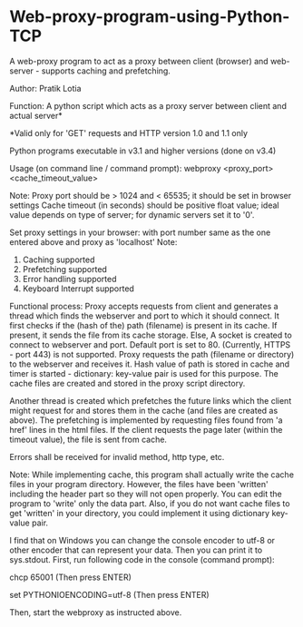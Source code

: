 # Web-proxy-program-using-Python-TCP
A web-proxy program to act as a proxy between client (browser) and web-server - supports caching and prefetching.

Author: Pratik Lotia

Function: A python script which acts as a proxy server between client and actual server*

*Valid only for 'GET' requests and HTTP version 1.0 and 1.1 only

Python programs executable in v3.1 and higher versions (done on v3.4)

Usage (on command line / command prompt): webproxy <proxy_port> <cache_timeout_value>

Note: Proxy port should be > 1024 and < 65535; it should be set in browser settings
Cache timeout (in seconds) should be positive float value; ideal value depends on type of server; for dynamic servers set it
to '0'.


Set proxy settings in your browser: with port number same as the one entered above and proxy as 'localhost'
Note:
1. Caching supported
2. Prefetching supported
3. Error handling supported
4. Keyboard Interrupt supported

Functional process:
Proxy accepts requests from client and generates a thread which finds the webserver and port to which it should
connect.
It first checks if the (hash of the) path (filename) is present in its cache. If present, it sends the file from
its cache storage.
Else, A socket is created to connect to webserver and port. Default port is set to 80.
(Currently, HTTPS - port 443) is not supported.
Proxy requests the path (filename or directory) to the webserver and receives it. Hash value of path is stored
in cache and timer is started - dictionary: key-value pair is used for this purpose.
The cache files are created and stored in the proxy script directory.

Another thread is created which prefetches the future links which the client might request for and stores them
in the cache (and files are created as above). The prefetching is implemented by requesting files found from
'a href' lines in the html files.
If the client requests the page later (within the timeout value), the file is sent from cache.

Errors shall be received for invalid method, http type, etc.

Note:
While implementing cache, this program shall actually write the cache files in your program directory. However, the files have been 'written' including the header part so they will not open properly. You can edit the program to 'write' only the data part.
Also, if you do not want cache files to get 'written' in your directory, you could implement it using dictionary key-value pair.

I find that on Windows you can change the console encoder to utf-8 or other encoder that can represent your data. Then you can print it to sys.stdout.
First, run following code in the console (command prompt):

chcp 65001 (Then press ENTER)

set PYTHONIOENCODING=utf-8 (Then press ENTER)


Then, start the webproxy as instructed above.

